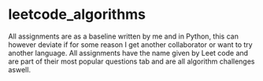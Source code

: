 # leetcode_algorithms

All assignments are as a baseline written by me and in Python, this can however deviate if for some reason I get another collaborator or want to try another language.
All assignments have the name given by Leet code and are part of their most popular questions tab and are all algorithm challenges aswell.
